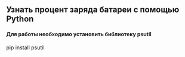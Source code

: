 ## Узнать процент заряда батареи с помощью Python



#### Для работы необходимо установить библиотеку psutil
pip install psutil